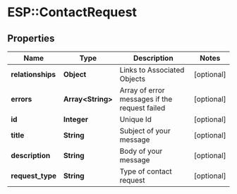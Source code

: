 # ESP::ContactRequest

## Properties
Name | Type | Description | Notes
------------ | ------------- | ------------- | -------------
**relationships** | **Object** | Links to Associated Objects | [optional] 
**errors** | **Array&lt;String&gt;** | Array of error messages if the request failed | [optional] 
**id** | **Integer** | Unique Id | [optional] 
**title** | **String** | Subject of your message | [optional] 
**description** | **String** | Body of your message | [optional] 
**request_type** | **String** | Type of contact request | [optional] 


